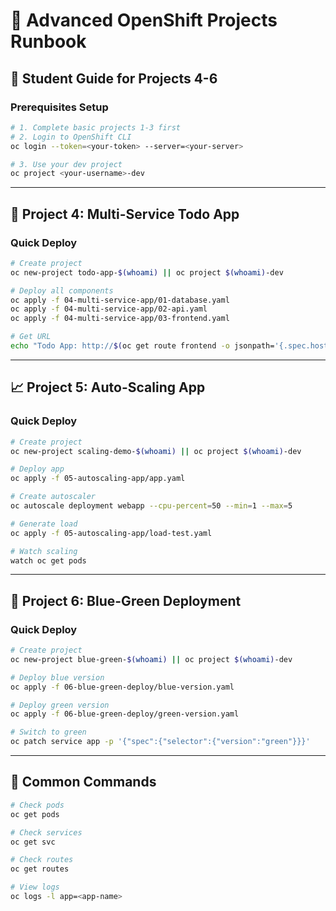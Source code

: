 # 📖 **Advanced OpenShift Projects Runbook**

## **🎯 Student Guide for Projects 4-6**

### **Prerequisites Setup**
```bash
# 1. Complete basic projects 1-3 first
# 2. Login to OpenShift CLI
oc login --token=<your-token> --server=<your-server>

# 3. Use your dev project
oc project <your-username>-dev
```

---

## **📁 Project 4: Multi-Service Todo App**

### **Quick Deploy**
```bash
# Create project
oc new-project todo-app-$(whoami) || oc project $(whoami)-dev

# Deploy all components
oc apply -f 04-multi-service-app/01-database.yaml
oc apply -f 04-multi-service-app/02-api.yaml
oc apply -f 04-multi-service-app/03-frontend.yaml

# Get URL
echo "Todo App: http://$(oc get route frontend -o jsonpath='{.spec.host}')"
```

---

## **📈 Project 5: Auto-Scaling App**

### **Quick Deploy**
```bash
# Create project
oc new-project scaling-demo-$(whoami) || oc project $(whoami)-dev

# Deploy app
oc apply -f 05-autoscaling-app/app.yaml

# Create autoscaler
oc autoscale deployment webapp --cpu-percent=50 --min=1 --max=5

# Generate load
oc apply -f 05-autoscaling-app/load-test.yaml

# Watch scaling
watch oc get pods
```

---

## **🔄 Project 6: Blue-Green Deployment**

### **Quick Deploy**
```bash
# Create project
oc new-project blue-green-$(whoami) || oc project $(whoami)-dev

# Deploy blue version
oc apply -f 06-blue-green-deploy/blue-version.yaml

# Deploy green version
oc apply -f 06-blue-green-deploy/green-version.yaml

# Switch to green
oc patch service app -p '{"spec":{"selector":{"version":"green"}}}'
```

---

## **🔧 Common Commands**
```bash
# Check pods
oc get pods

# Check services
oc get svc

# Check routes
oc get routes

# View logs
oc logs -l app=<app-name>
```
